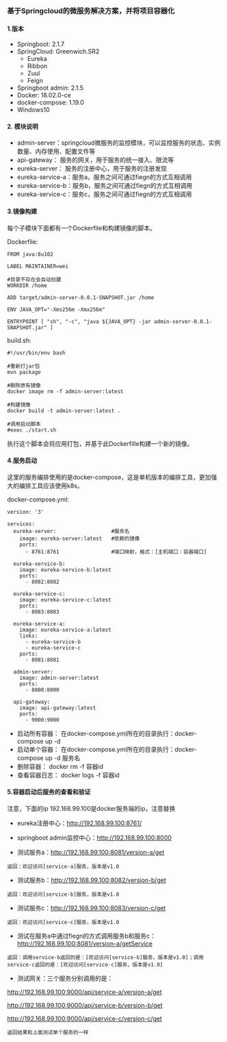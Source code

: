 ### 基于Springcloud的微服务解决方案，并将项目容器化

#### 1.版本
+ Springboot:    2.1.7
+ SpringCloud:   Greenwich.SR2
    - Eureka
    - Ribbon
    - Zuul 
    - Feign
+ Springboot admin: 2.1.5
+ Docker:    18.02.0-ce
+ docker-compose:    1.19.0
+ Windows10

#### 2. 模块说明
- admin-server：springcloud微服务的监控模块，可以监控服务的状态、实例数量、内存使用、配置文件等
- api-gateway： 服务的网关，用于服务的统一接入、限流等
- eureka-server： 服务的注册中心，用于服务的注册发现
- eureka-service-a：服务a，服务之间可通过fiegn的方式互相调用
- eureka-service-b：服务b，服务之间可通过fiegn的方式互相调用
- eureka-service-c：服务c，服务之间可通过fiegn的方式互相调用


#### 3.镜像构建
每个子模块下面都有一个Dockerfile和构建镜像的脚本。

Dockerfile:

``` 
FROM java:8u102

LABEL MAINTAINER=wei

#目录不存在会自动创建
WORKDIR /home

ADD target/admin-server-0.0.1-SNAPSHOT.jar /home

ENV JAVA_OPT="-Xms256m -Xmx256m"

ENTRYPOINT [ "sh", "-c", "java ${JAVA_OPT} -jar admin-server-0.0.1-SNAPSHOT.jar" ]
```

build.sh:

```
#!/usr/bin/env bash

#重新打jar包
mvn package

#删除原有镜像
docker image rm -f admin-server:latest

#构建镜像
docker build -t admin-server:latest .

#调用启动脚本
#exec ./start.sh
```
执行这个脚本会将应用打包，并基于此Dockerfille构建一个新的镜像。

#### 4.服务启动
这里的服务编排使用的是docker-compose，这是单机版本的编排工具，更加强大的编排工具应该使用k8s。

docker-compose.yml:
``` 
version: '3'

services:
  eureka-server:                  #服务名
    image: eureka-server:latest   #依赖的镜像
    ports:
      - 8761:8761                 #端口映射，格式：[主机端口：容器端口]

  eureka-service-b:
    image: eureka-service-b:latest
    ports:
      - 8082:8082

  eureka-service-c:
    image: eureka-service-c:latest
    ports:
      - 8083:8083

  eureka-service-a:
    image: eureka-service-a:latest
    links:
      - eureka-service-b
      - eureka-service-c
    ports:
      - 8081:8081

  admin-server:
    image: admin-server:latest
    ports:
      - 8000:8000

  api-gateway:
    image: api-gateway:latest
    ports:
      - 9000:9000
```

- 启动所有容器：
在docker-compose.yml所在的目录执行：docker-compose up -d 
- 启动单个容器：
在docker-compose.yml所在的目录执行：docker-compose up -d 服务名
- 删除容器：
docker rm -f 容器id
- 查看容器日志：
docker logs -f 容器id

#### 5.容器启动后服务的查看和验证
注意，下面的ip 192.168.99.100是docker服务端的ip，注意替换

- eureka注册中心：http://192.168.99.100:8761/
- springboot admin监控中心：http://192.168.99.100:8000

- 测试服务a：http://192.168.99.100:8081/version-a/get
``` 
返回：欢迎访问[service-a]服务，版本是v1.0
```

- 测试服务b：http://192.168.99.100:8082/version-b/get
``` 
返回：欢迎访问[service-b]服务，版本是v1.0
```

- 测试服务c：http://192.168.99.100:8083/version-c/get
``` 
返回：欢迎访问[service-c]服务，版本是v1.0
```

- 测试在服务a中通过fiegn的方式调用服务b和服务c：http://192.168.99.100:8081/version-a/getService
``` 
返回：调用service-b返回的是：[欢迎访问[service-b]服务，版本是v1.0]；调用service-c返回的是：[欢迎访问[service-c]服务，版本是v1.0]
```

- 测试网关：三个服务分别调用的是：

http://192.168.99.100:9000/api/service-a/version-a/get

http://192.168.99.100:9000/api/service-b/version-b/get

http://192.168.99.100:9000/api/service-c/version-c/get
``` 
返回结果和上面测试单个服务的一样
```





